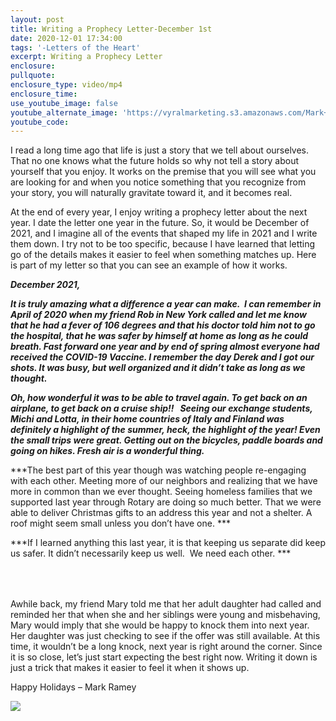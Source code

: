 ```yaml
---
layout: post
title: Writing a Prophecy Letter-December 1st
date: 2020-12-01 17:34:00
tags: '-Letters of the Heart'
excerpt: Writing a Prophecy Letter
enclosure:
pullquote:
enclosure_type: video/mp4
enclosure_time:
use_youtube_image: false
youtube_alternate_image: 'https://vyralmarketing.s3.amazonaws.com/Mark+Ramey/LotH/2020/Picture1.jpg'
youtube_code:
---
```


I read a long time ago that life is just a story that we tell about ourselves. That no one knows what the future holds so why not tell a story about yourself that you enjoy. It works on the premise that you will see what you are looking for and when you notice something that you recognize from your story, you will naturally gravitate toward it, and it becomes real.

At the end of every year, I enjoy writing a prophecy letter about the next year. I date the letter one year in the future. So, it would be December of 2021, and I imagine all of the events that shaped my life in 2021 and I write them down. I try not to be too specific, because I have learned that letting go of the details makes it easier to feel when something matches up. Here is part of my letter so that you can see an example of how it works.

***December 2021,***

***It is truly amazing what a difference a year can make.&nbsp; I can remember in April of 2020 when my friend Rob in New York called and let me know that he had a fever of 106 degrees and that his doctor told him not to go the hospital, that he was safer by himself at home as long as he could breath. Fast forward one year and by end of spring almost everyone had received the COVID-19 Vaccine. I remember the day Derek and I got our shots. It was busy, but well organized and it didn’t take as long as we thought.***

***Oh, how wonderful it was to be able to travel again. To get back on an airplane, to get back on a cruise ship\!\! &nbsp; Seeing our exchange students, Michi and Lotta, in their home countries of Italy and Finland was definitely a highlight of the summer, heck, the highlight of the year\! Even the small trips were great. Getting out on the bicycles, paddle boards and going on hikes. Fresh air is a wonderful thing.***

***The best part of this year though was watching people re-engaging with each other. Meeting more of our neighbors and realizing that we have more in common than we ever thought. Seeing homeless families that we supported last year through Rotary are doing so much better. That we were able to deliver Christmas gifts to an address this year and not a shelter. A roof might seem small unless you don’t have one. ***

***If I learned anything this last year, it is that keeping us separate did keep us safer. It didn’t necessarily keep us well.&nbsp; We need each other. ***

<div class="row" style="margin: 4rem 0;">
  <div class="col-sm-8">
    <p>Awhile back, my friend Mary told me that her adult daughter had called and reminded her that when she and her siblings were young and misbehaving, Mary would imply that she would be happy to knock them into next year. Her daughter was just checking to see if the offer was still available. At this time, it wouldn’t be a long knock, next year is right around the corner. Since it is so close, let’s just start expecting the best right now. Writing it down is just a trick that makes it easier to feel it when it shows up.</p>
  <p>Happy Holidays – Mark Ramey</p>
  </div>
  <div class="col-sm-4">
     <img src="https://vyralmarketing.s3.amazonaws.com/Mark+Ramey/LotH/2020/Picture1.jpg">
  </div>
</div>